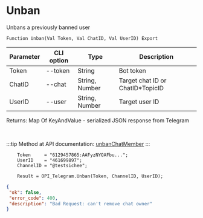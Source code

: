 ﻿---
sidebar_position: 2
---

# Unban
 Unbans a previously banned user



`Function Unban(Val Token, Val ChatID, Val UserID) Export`

  | Parameter | CLI option | Type | Description |
  |-|-|-|-|
  | Token | --token | String | Bot token |
  | ChatID | --chat | String, Number | Target chat ID or ChatID*TopicID |
  | UserID | --user | String, Number | Target user ID |

  
  Returns:  Map Of KeyAndValue - serialized JSON response from Telegram

<br/>

:::tip
Method at API documentation: [unbanChatMember](https://core.telegram.org/bots/api#unbanchatmember)
:::
<br/>


```bsl title="Code example"
    Token     = "6129457865:AAFyzNYOAFbu...";
    UserID    = "461699897";
    ChannelID = "@testsichee";

    Result = OPI_Telegram.Unban(Token, ChannelID, UserID);
```
 



```json title="Result"
{
 "ok": false,
 "error_code": 400,
 "description": "Bad Request: can't remove chat owner"
}
```
